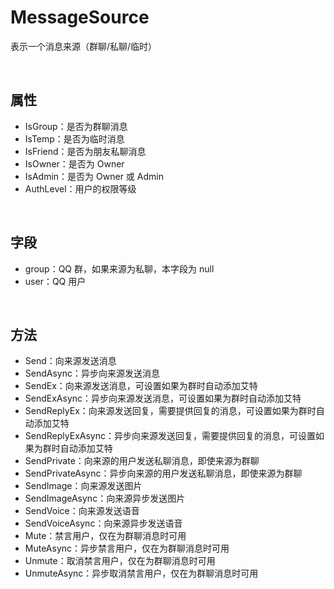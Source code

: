 # MessageSource

表示一个消息来源（群聊/私聊/临时）

<br>

## 属性
- IsGroup：是否为群聊消息
- IsTemp：是否为临时消息
- IsFriend：是否为朋友私聊消息
- IsOwner：是否为 Owner
- IsAdmin：是否为 Owner 或 Admin
- AuthLevel：用户的权限等级

<br>

## 字段
- group：QQ 群，如果来源为私聊，本字段为 null
- user：QQ 用户

<br>

## 方法
- Send：向来源发送消息
- SendAsync：异步向来源发送消息
- SendEx：向来源发送消息，可设置如果为群时自动添加艾特
- SendExAsync：异步向来源发送消息，可设置如果为群时自动添加艾特
- SendReplyEx：向来源发送回复，需要提供回复的消息，可设置如果为群时自动添加艾特
- SendReplyExAsync：异步向来源发送回复，需要提供回复的消息，可设置如果为群时自动添加艾特
- SendPrivate：向来源的用户发送私聊消息，即使来源为群聊
- SendPrivateAsync：异步向来源的用户发送私聊消息，即使来源为群聊
- SendImage：向来源发送图片
- SendImageAsync：向来源异步发送图片
- SendVoice：向来源发送语音
- SendVoiceAsync：向来源异步发送语音
- Mute：禁言用户，仅在为群聊消息时可用
- MuteAsync：异步禁言用户，仅在为群聊消息时可用
- Unmute：取消禁言用户，仅在为群聊消息时可用
- UnmuteAsync：异步取消禁言用户，仅在为群聊消息时可用